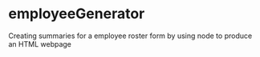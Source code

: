 # employeeGenerator
Creating summaries for a employee roster form by using node to produce an HTML webpage
